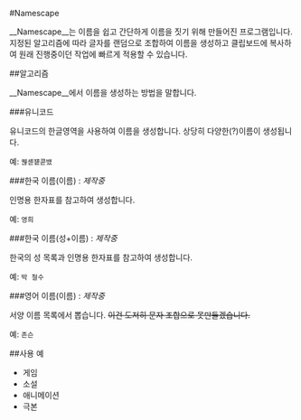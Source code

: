 ﻿#Namescape

__Namescape__는 이름을 쉽고 간단하게 이름을 짓기 위해 만들어진 프로그램입니다. 지정된 알고리즘에 따라 글자를 랜덤으로 조합하여 이름을 생성하고 클립보드에 복사하여 원래 진행중이던 작업에 빠르게 적용할 수 있습니다.

##알고리즘

__Namescape__에서 이름을 생성하는 방법을 말합니다.

###유니코드

유니코드의 한글영역을 사용하여 이름을 생성합니다. 상당히 다양한(?)이름이 생성됩니다.

예: `퀞셷쟽콛뱄`

###한국 이름(이름) : _제작중_

인명용 한자표를 참고하여 생성합니다.

예: `영희`

###한국 이름(성+이름) : _제작중_

한국의 성 목록과 인명용 한자표를 참고하여 생성합니다.

예: `박 철수`

###영어 이름(이름) : _제작중_

서양 이름 목록에서 뽑습니다. <del>이건 도저히 문자 조합으로 못만들겠습니다.</del>

예: `존슨`

##사용 예

* 게임
* 소설
* 애니메이션
* 극본
